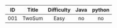 |  ID  | Title | Difficulty |  Java  | python |
| :--: | :---: | :--------: | :----: | :----: | 
| 001 | TwoSum | Easy | no | no | 
